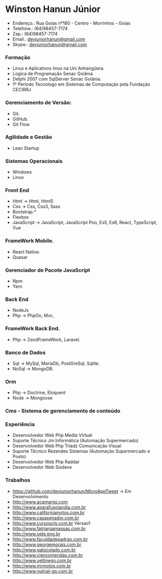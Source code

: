 # Winston Hanun Júnior

* Endereço.: Rua Goias nº180 - Centro - Morrinhos - Goias  
* Telefone.: (64)98457-7174
* Zap.:      (64)98457-7174  
* Email.: <devjuniorhanun@gmail.com>  
* Skype.: <devjuniorhanun@gmail.com>  

### Formação

* Linux e Aplicativos linux na Uni Anhangüera.
* Logica de Programação Senac Goiânia
* Delphi 2007 com SqlServer Senac Goiânia.
* 1º Período Tecnologo em Sistemas de Computação pela Fundação CECIRRJ

### Gerenciamento de Versão:

* Git.
* GitHub.
* Git Flow.

### Agilidade e Gestão
* Lean Startup

### Sistemas Operacionais
* Windows
* Linux

### Front End
* Html -> Html, Html5
* Css -> Css, Css3, Sass
* Bootstrap.*
* Flexbox
* JavaScript -> JavaScript, JavaScript Poo, Es5, Es6, React, TypeScript, Vue


### FrameWork Mobile.
* React Native.
* Quasar

### Gerenciador de Pacote JavaScript
* Npm
* Yarn

### Back End
* NodeJs
* Php -> PhpOo, Mvc, 

### FrameWork Back End.
* Php -> ZendFrameWork, Laravel.

### Banco de Dados
* Sql -> MySql, MariaDb, PostGreSql, Sqlite.
* NoSql -> MongoDB.

### Orm
* Php -> Doctrine, Eloquent
* Node -> Mongoose

### Cms - Sistema de gerenciamento de conteúdo

### Experiência
* Desenvolvedor Web Php Media Virtual 
* Suporte Têcnico Jm Informática (Automação Supermercado)
* Desenvolvedor Web Php Triadz Comunicação Visual 
* Suporte Têcnico Rezendes Sistemas (Automação Supermercado e Posto)
* Desenvolvedor Web Php Raddar 
* Desenvolvedor Web Sisdeve

### Trabalhos
* https://github.com/devjuniorhanun/MicroAppTweet -> Em Desenvolvimento
* http://www.acamargo.com
* http://www.aparafusolandia.com.br
* http://www.californiamotos.com.br
* http://www.casasenador.com.br
* http://www.cursojuris.com.br Versao1
* http://www.fatriargamassas.com.br
* http://www.sete.eng.br
* http://www.faculdadepadrao.com.br
* http://www.georgemorais.com.br
* http://www.gatocolado.com.br
* http://www.cjencomendas.com.br
* http://www.vetlinego.com.br
* http://www.mrmotos.com.br
* http://www.nutrial-go.com.br
